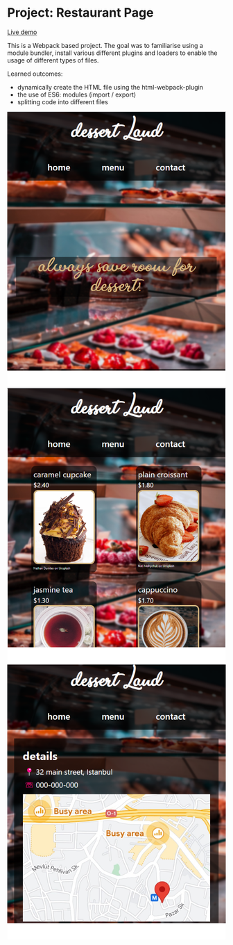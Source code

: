 # Project: Restaurant Page

[Live demo](https://github.com/mwahyd/TOP-projects/blob/main/10-restaurant-page/dist/index.html)

This is a Webpack based project.
The goal was to familiarise using a module bundler, install various different plugins and loaders to enable the usage of different types of files.

Learned outcomes:

- dynamically create the HTML file using the html-webpack-plugin
- the use of ES6: modules (import / export)
- splitting code into different files

![Screenshot!](img1.png)
![Screenshot!](img2.png)
![Screenshot!](img3.png)
